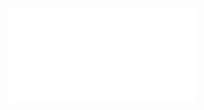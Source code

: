 ![Design preview for the Product preview card component coding challenge](/Users/garymartin/Desktop/frontend-projects/number-guessing-game/index.html)
